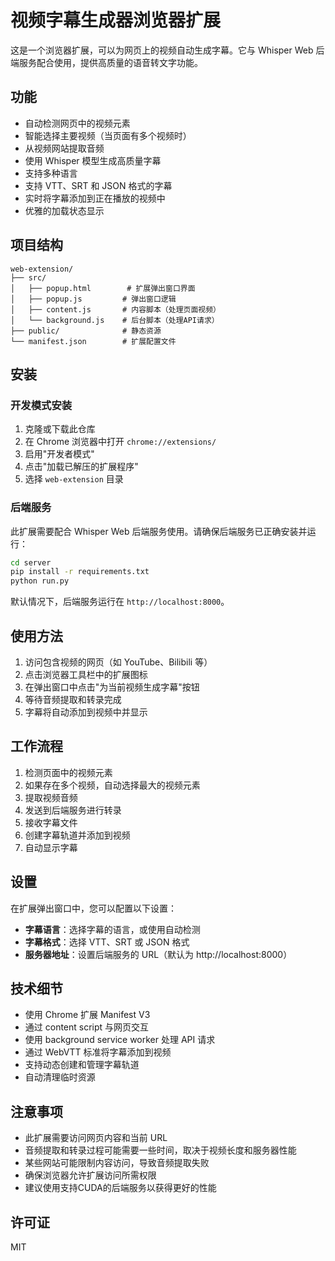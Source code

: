 # 视频字幕生成器浏览器扩展

这是一个浏览器扩展，可以为网页上的视频自动生成字幕。它与 Whisper Web 后端服务配合使用，提供高质量的语音转文字功能。

## 功能

- 自动检测网页中的视频元素
- 智能选择主要视频（当页面有多个视频时）
- 从视频网站提取音频
- 使用 Whisper 模型生成高质量字幕
- 支持多种语言
- 支持 VTT、SRT 和 JSON 格式的字幕
- 实时将字幕添加到正在播放的视频中
- 优雅的加载状态显示

## 项目结构

```
web-extension/
├── src/
│   ├── popup.html        # 扩展弹出窗口界面
│   ├── popup.js         # 弹出窗口逻辑
│   ├── content.js       # 内容脚本（处理页面视频）
│   └── background.js    # 后台脚本（处理API请求）
├── public/              # 静态资源
└── manifest.json        # 扩展配置文件
```

## 安装

### 开发模式安装

1. 克隆或下载此仓库
2. 在 Chrome 浏览器中打开 `chrome://extensions/`
3. 启用"开发者模式"
4. 点击"加载已解压的扩展程序"
5. 选择 `web-extension` 目录

### 后端服务

此扩展需要配合 Whisper Web 后端服务使用。请确保后端服务已正确安装并运行：

```bash
cd server
pip install -r requirements.txt
python run.py
```

默认情况下，后端服务运行在 `http://localhost:8000`。

## 使用方法

1. 访问包含视频的网页（如 YouTube、Bilibili 等）
2. 点击浏览器工具栏中的扩展图标
3. 在弹出窗口中点击"为当前视频生成字幕"按钮
4. 等待音频提取和转录完成
5. 字幕将自动添加到视频中并显示

## 工作流程

1. 检测页面中的视频元素
2. 如果存在多个视频，自动选择最大的视频元素
3. 提取视频音频
4. 发送到后端服务进行转录
5. 接收字幕文件
6. 创建字幕轨道并添加到视频
7. 自动显示字幕

## 设置

在扩展弹出窗口中，您可以配置以下设置：

- **字幕语言**：选择字幕的语言，或使用自动检测
- **字幕格式**：选择 VTT、SRT 或 JSON 格式
- **服务器地址**：设置后端服务的 URL（默认为 http://localhost:8000）

## 技术细节

- 使用 Chrome 扩展 Manifest V3
- 通过 content script 与网页交互
- 使用 background service worker 处理 API 请求
- 通过 WebVTT 标准将字幕添加到视频
- 支持动态创建和管理字幕轨道
- 自动清理临时资源

## 注意事项

- 此扩展需要访问网页内容和当前 URL
- 音频提取和转录过程可能需要一些时间，取决于视频长度和服务器性能
- 某些网站可能限制内容访问，导致音频提取失败
- 确保浏览器允许扩展访问所需权限
- 建议使用支持CUDA的后端服务以获得更好的性能

## 许可证

MIT 